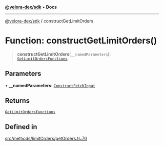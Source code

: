 [**@velora-dex/sdk**](../README.md) • **Docs**

***

[@velora-dex/sdk](../globals.md) / constructGetLimitOrders

# Function: constructGetLimitOrders()

> **constructGetLimitOrders**(`__namedParameters`): [`GetLimitOrdersFunctions`](../type-aliases/GetLimitOrdersFunctions.md)

## Parameters

• **\_\_namedParameters**: [`ConstructFetchInput`](../interfaces/ConstructFetchInput.md)

## Returns

[`GetLimitOrdersFunctions`](../type-aliases/GetLimitOrdersFunctions.md)

## Defined in

[src/methods/limitOrders/getOrders.ts:70](https://github.com/VeloraDEX/sdk/blob/feat/extend_delta_orders_filtering/src/methods/limitOrders/getOrders.ts#L70)
